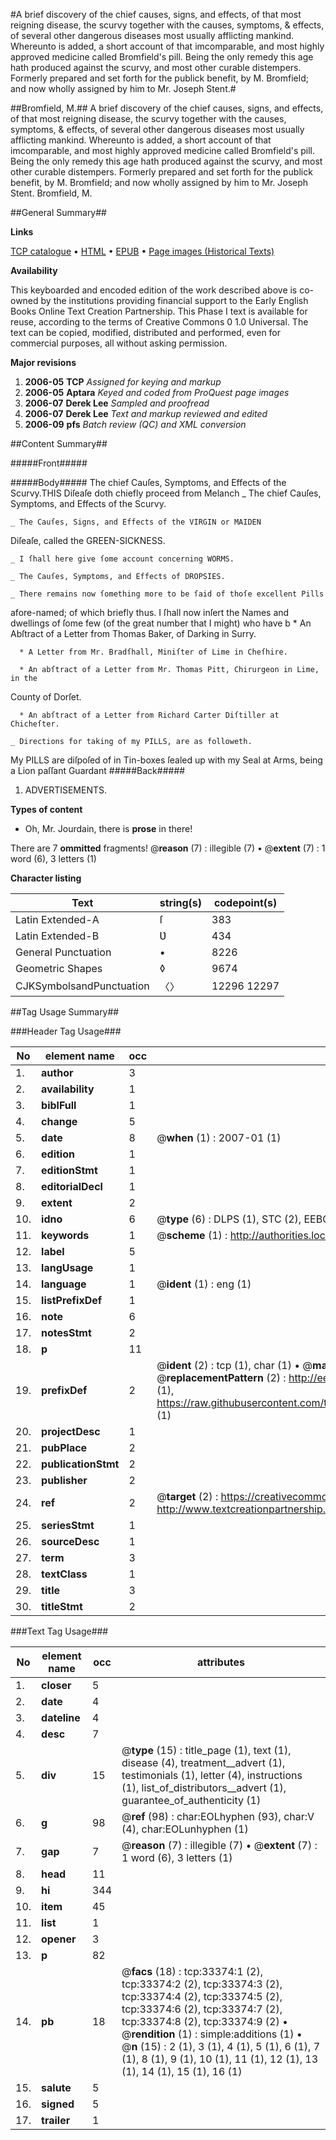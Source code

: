#A brief discovery of the chief causes, signs, and effects, of that most reigning disease, the scurvy together with the causes, symptoms, & effects, of several other dangerous diseases most usually afflicting mankind. Whereunto is added, a short account of that imcomparable, and most highly approved medicine called Bromfield's pill. Being the only remedy this age hath produced against the scurvy, and most other curable distempers. Formerly prepared and set forth for the publick benefit, by M. Bromfield; and now wholly assigned by him to Mr. Joseph Stent.#

##Bromfield, M.##
A brief discovery of the chief causes, signs, and effects, of that most reigning disease, the scurvy together with the causes, symptoms, & effects, of several other dangerous diseases most usually afflicting mankind. Whereunto is added, a short account of that imcomparable, and most highly approved medicine called Bromfield's pill. Being the only remedy this age hath produced against the scurvy, and most other curable distempers. Formerly prepared and set forth for the publick benefit, by M. Bromfield; and now wholly assigned by him to Mr. Joseph Stent.
Bromfield, M.

##General Summary##

**Links**

[TCP catalogue](http://www.ota.ox.ac.uk/tcp/)  • 
[HTML](http://tei.it.ox.ac.uk/tcp/Texts-HTML/free/A29/A29646.html)  • 
[EPUB](http://tei.it.ox.ac.uk/tcp/Texts-EPUB/free/A29/A29646.epub) • 
[Page images (Historical Texts)](https://data.historicaltexts.jisc.ac.uk/view?pubId=eebo-99828941e&pageId=eebo-99828941e-33374-1)

**Availability**

This keyboarded and encoded edition of the
	       work described above is co-owned by the institutions
	       providing financial support to the Early English Books
	       Online Text Creation Partnership. This Phase I text is
	       available for reuse, according to the terms of Creative
	       Commons 0 1.0 Universal. The text can be copied,
	       modified, distributed and performed, even for
	       commercial purposes, all without asking permission.

**Major revisions**

1. __2006-05__ __TCP__ *Assigned for keying and markup*
1. __2006-05__ __Aptara__ *Keyed and coded from ProQuest page images*
1. __2006-07__ __Derek Lee__ *Sampled and proofread*
1. __2006-07__ __Derek Lee__ *Text and markup reviewed and edited*
1. __2006-09__ __pfs__ *Batch review (QC) and XML conversion*

##Content Summary##

#####Front#####

#####Body#####
The chief Cauſes, Symptoms, and Effects of the Scurvy.THIS Diſeaſe doth chiefly proceed from Melanch
    _ The chief Cauſes, Symptoms, and Effects of the Scurvy.

    _ The Cauſes, Signs, and Effects of the VIRGIN or MAIDEN
Diſeaſe, called the GREEN-SICKNESS.

    _ I ſhall here give ſome account concerning WORMS.

    _ The Cauſes, Symptoms, and Effects of DROPSIES.

    _ There remains now ſomething more to be ſaid of thoſe excellent Pills
afore-named; of which briefly thus.
I ſhall now inſert the Names and dwellings of ſome few (of the great
number that I might) who have b
      * An Abſtract of a Letter from Thomas Baker, of Darking in Surry.

      * A Letter from Mr. Bradſhall, Miniſter of Lime in Cheſhire.

      * An abſtract of a Letter from Mr. Thomas Pitt, Chirurgeon in Lime, in the
County of Dorſet.

      * An abſtract of a Letter from Richard Carter Diſtiller at Chicheſter.

    _ Directions for taking of my PILLS, are as followeth.

My PILLS are diſpoſed of in Tin-boxes ſealed up with my Seal at
Arms, being a Lion paſſant Guardant
#####Back#####

1. ADVERTISEMENTS.

**Types of content**

  * Oh, Mr. Jourdain, there is **prose** in there!

There are 7 **ommitted** fragments! 
 @__reason__ (7) : illegible (7)  •  @__extent__ (7) : 1 word (6), 3 letters (1)

**Character listing**


|Text|string(s)|codepoint(s)|
|---|---|---|
|Latin Extended-A|ſ|383|
|Latin Extended-B|Ʋ|434|
|General Punctuation|•|8226|
|Geometric Shapes|◊|9674|
|CJKSymbolsandPunctuation|〈〉|12296 12297|

##Tag Usage Summary##

###Header Tag Usage###

|No|element name|occ|attributes|
|---|---|---|---|
|1.|__author__|3||
|2.|__availability__|1||
|3.|__biblFull__|1||
|4.|__change__|5||
|5.|__date__|8| @__when__ (1) : 2007-01 (1)|
|6.|__edition__|1||
|7.|__editionStmt__|1||
|8.|__editorialDecl__|1||
|9.|__extent__|2||
|10.|__idno__|6| @__type__ (6) : DLPS (1), STC (2), EEBO-CITATION (1), PROQUEST (1), VID (1)|
|11.|__keywords__|1| @__scheme__ (1) : http://authorities.loc.gov/ (1)|
|12.|__label__|5||
|13.|__langUsage__|1||
|14.|__language__|1| @__ident__ (1) : eng (1)|
|15.|__listPrefixDef__|1||
|16.|__note__|6||
|17.|__notesStmt__|2||
|18.|__p__|11||
|19.|__prefixDef__|2| @__ident__ (2) : tcp (1), char (1)  •  @__matchPattern__ (2) : ([0-9\-]+):([0-9IVX]+) (1), (.+) (1)  •  @__replacementPattern__ (2) : http://eebo.chadwyck.com/downloadtiff?vid=$1&page=$2 (1), https://raw.githubusercontent.com/textcreationpartnership/Texts/master/tcpchars.xml#$1 (1)|
|20.|__projectDesc__|1||
|21.|__pubPlace__|2||
|22.|__publicationStmt__|2||
|23.|__publisher__|2||
|24.|__ref__|2| @__target__ (2) : https://creativecommons.org/publicdomain/zero/1.0/ (1), http://www.textcreationpartnership.org/docs/. (1)|
|25.|__seriesStmt__|1||
|26.|__sourceDesc__|1||
|27.|__term__|3||
|28.|__textClass__|1||
|29.|__title__|3||
|30.|__titleStmt__|2||


###Text Tag Usage###

|No|element name|occ|attributes|
|---|---|---|---|
|1.|__closer__|5||
|2.|__date__|4||
|3.|__dateline__|4||
|4.|__desc__|7||
|5.|__div__|15| @__type__ (15) : title_page (1), text (1), disease (4), treatment__advert (1), testimonials (1), letter (4), instructions (1), list_of_distributors__advert (1), guarantee_of_authenticity (1)|
|6.|__g__|98| @__ref__ (98) : char:EOLhyphen (93), char:V (4), char:EOLunhyphen (1)|
|7.|__gap__|7| @__reason__ (7) : illegible (7)  •  @__extent__ (7) : 1 word (6), 3 letters (1)|
|8.|__head__|11||
|9.|__hi__|344||
|10.|__item__|45||
|11.|__list__|1||
|12.|__opener__|3||
|13.|__p__|82||
|14.|__pb__|18| @__facs__ (18) : tcp:33374:1 (2), tcp:33374:2 (2), tcp:33374:3 (2), tcp:33374:4 (2), tcp:33374:5 (2), tcp:33374:6 (2), tcp:33374:7 (2), tcp:33374:8 (2), tcp:33374:9 (2)  •  @__rendition__ (1) : simple:additions (1)  •  @__n__ (15) : 2 (1), 3 (1), 4 (1), 5 (1), 6 (1), 7 (1), 8 (1), 9 (1), 10 (1), 11 (1), 12 (1), 13 (1), 14 (1), 15 (1), 16 (1)|
|15.|__salute__|5||
|16.|__signed__|5||
|17.|__trailer__|1||
